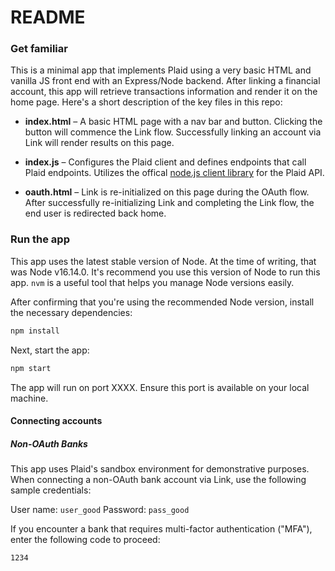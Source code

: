 # README

### Get familiar

This is a minimal app that implements Plaid using a very basic HTML and vanilla JS front end with an Express/Node backend. After linking a financial account, this app will retrieve transactions information and render it on the home page. Here's a short description of the key files in this repo:

- **index.html** – A basic HTML page with a nav bar and button. Clicking the button will commence the Link flow. Successfully linking an account via Link will render results on this page.

- **index.js** – Configures the Plaid client and defines endpoints that call Plaid endpoints. Utilizes the offical [node.js client library](#https://github.com/plaid/plaid-node) for the Plaid API.

- **oauth.html** – Link is re-initialized on this page during the OAuth flow. After successfully re-initializing Link and completing the Link flow, the end user is redirected back home.


### Run the app

This app uses the latest stable version of Node. At the time of writing, that was Node v16.14.0. It's recommend you use this version of Node to run this app. `nvm` is a useful tool that helps you manage Node versions easily.

After confirming that you're using the recommended Node version, install the necessary dependencies:

```bash
npm install
```

Next, start the app:

```bash
npm start
```

The app will run on port XXXX. Ensure this port is available on your local machine.

#### Connecting accounts

##### Non-OAuth Banks

This app uses Plaid's sandbox environment for demonstrative purposes. When connecting a non-OAuth bank account via Link, use the following sample credentials:

User name: `user_good`
Password: `pass_good`

If you encounter a bank that requires multi-factor authentication ("MFA"), enter the following code to proceed:

`1234`

#####




